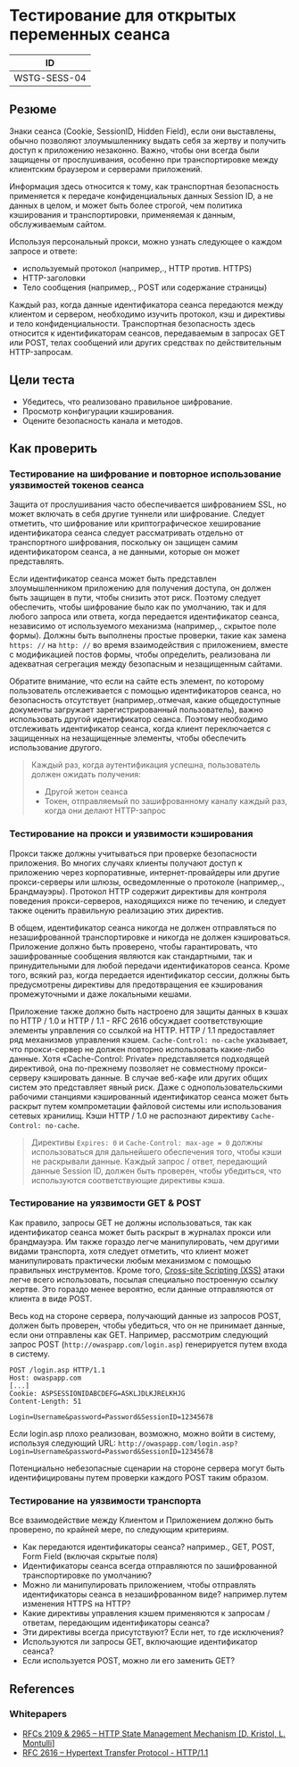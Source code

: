 # Тестирование для открытых переменных сеанса

| ID |
| ------------- |
| WSTG-SESS-04 |

## Резюме

Знаки сеанса (Cookie, SessionID, Hidden Field), если они выставлены, обычно позволяют злоумышленнику выдать себя за жертву и получить доступ к приложению незаконно. Важно, чтобы они всегда были защищены от прослушивания, особенно при транспортировке между клиентским браузером и серверами приложений.

Информация здесь относится к тому, как транспортная безопасность применяется к передаче конфиденциальных данных Session ID, а не данных в целом, и может быть более строгой, чем политика кэширования и транспортировки, применяемая к данным, обслуживаемым сайтом.

Используя персональный прокси, можно узнать следующее о каждом запросе и ответе:

- используемый протокол (например,., HTTP против. HTTPS)
- HTTP-заголовки
- Тело сообщения (например,., POST или содержание страницы)

Каждый раз, когда данные идентификатора сеанса передаются между клиентом и сервером, необходимо изучить протокол, кэш и директивы и тело конфиденциальности. Транспортная безопасность здесь относится к идентификаторам сеансов, передаваемым в запросах GET или POST, телах сообщений или других средствах по действительным HTTP-запросам.

## Цели теста

- Убедитесь, что реализовано правильное шифрование.
- Просмотр конфигурации кэширования.
- Оцените безопасность канала и методов.

## Как проверить

### Тестирование на шифрование и повторное использование уязвимостей токенов сеанса

Защита от прослушивания часто обеспечивается шифрованием SSL, но может включать в себя другие туннели или шифрование. Следует отметить, что шифрование или криптографическое хеширование идентификатора сеанса следует рассматривать отдельно от транспортного шифрования, поскольку он защищен самим идентификатором сеанса, а не данными, которые он может представлять.

Если идентификатор сеанса может быть представлен злоумышленником приложению для получения доступа, он должен быть защищен в пути, чтобы снизить этот риск. Поэтому следует обеспечить, чтобы шифрование было как по умолчанию, так и для любого запроса или ответа, когда передается идентификатор сеанса, независимо от используемого механизма (например,., скрытое поле формы). Должны быть выполнены простые проверки, такие как замена `https: //` на `http: //` во время взаимодействия с приложением, вместе с модификацией постов формы, чтобы определить, реализована ли адекватная сегрегация между безопасным и незащищенным сайтами.

Обратите внимание, что если на сайте есть элемент, по которому пользователь отслеживается с помощью идентификаторов сеанса, но безопасность отсутствует (например,.отмечая, какие общедоступные документы загружает зарегистрированный пользователь), важно использовать другой идентификатор сеанса. Поэтому необходимо отслеживать идентификатор сеанса, когда клиент переключается с защищенных на незащищенные элементы, чтобы обеспечить использование другого.

> Каждый раз, когда аутентификация успешна, пользователь должен ожидать получения:
>
> - Другой жетон сеанса
> - Токен, отправляемый по зашифрованному каналу каждый раз, когда они делают HTTP-запрос

### Тестирование на прокси и уязвимости кэширования

Прокси также должны учитываться при проверке безопасности приложения. Во многих случаях клиенты получают доступ к приложению через корпоративные, интернет-провайдеры или другие прокси-серверы или шлюзы, осведомленные о протоколе (например,., Брандмауэры). Протокол HTTP содержит директивы для контроля поведения прокси-серверов, находящихся ниже по течению, и следует также оценить правильную реализацию этих директив.

В общем, идентификатор сеанса никогда не должен отправляться по незашифрованной транспортировке и никогда не должен кэшироваться. Приложение должно быть проверено, чтобы гарантировать, что зашифрованные сообщения являются как стандартными, так и принудительными для любой передачи идентификаторов сеанса. Кроме того, всякий раз, когда передается идентификатор сессии, должны быть предусмотрены директивы для предотвращения ее кэширования промежуточными и даже локальными кешами.

Приложение также должно быть настроено для защиты данных в кэшах по HTTP / 1.0 и HTTP / 1.1 - RFC 2616 обсуждает соответствующие элементы управления со ссылкой на HTTP. HTTP / 1.1 предоставляет ряд механизмов управления кэшем. `Cache-Control: no-cache` указывает, что прокси-сервер не должен повторно использовать какие-либо данные. Хотя «Cache-Control: Private» представляется подходящей директивой, она по-прежнему позволяет не совместному прокси-серверу кэшировать данные. В случае веб-кафе или других общих систем это представляет явный риск. Даже с однопользовательскими рабочими станциями кэшированный идентификатор сеанса может быть раскрыт путем компрометации файловой системы или использования сетевых хранилищ. Кэши HTTP / 1.0 не распознают директиву `Cache-Control: no-cache`.

> Директивы `Expires: 0` и `Cache-Control: max-age = 0` должны использоваться для дальнейшего обеспечения того, чтобы кэши не раскрывали данные. Каждый запрос / ответ, передающий данные Session ID, должен быть проверен, чтобы убедиться, что используются соответствующие директивы кэша.

### Тестирование на уязвимости GET & POST

Как правило, запросы GET не должны использоваться, так как идентификатор сеанса может быть раскрыт в журналах прокси или брандмауэра. Им также гораздо легче манипулировать, чем другими видами транспорта, хотя следует отметить, что клиент может манипулировать практически любым механизмом с помощью правильных инструментов. Кроме того, [Cross-site Scripting (XSS)](https://owasp.org/www-community/attacks/xss/) атаки легче всего использовать, посылая специально построенную ссылку жертве. Это гораздо менее вероятно, если данные отправляются от клиента в виде POST.

Весь код на стороне сервера, получающий данные из запросов POST, должен быть проверен, чтобы убедиться, что он не принимает данные, если они отправлены как GET. Например, рассмотрим следующий запрос POST (`http://owaspapp.com/login.asp`) генерируется путем входа в систему.

```http
POST /login.asp HTTP/1.1
Host: owaspapp.com
[...]
Cookie: ASPSESSIONIDABCDEFG=ASKLJDLKJRELKHJG
Content-Length: 51

Login=Username&password=Password&SessionID=12345678
```

Если login.asp плохо реализован, возможно, можно войти в систему, используя следующий URL: `http://owaspapp.com/login.asp?Login=Username&password=Password&SessionID=12345678`

Потенциально небезопасные сценарии на стороне сервера могут быть идентифицированы путем проверки каждого POST таким образом.

### Тестирование на уязвимости транспорта

Все взаимодействие между Клиентом и Приложением должно быть проверено, по крайней мере, по следующим критериям.

- Как передаются идентификаторы сеанса? например., GET, POST, Form Field (включая скрытые поля)
- Идентификаторы сеанса всегда отправляются по зашифрованной транспортировке по умолчанию?
- Можно ли манипулировать приложением, чтобы отправлять идентификаторы сеанса в незашифрованном виде? например.путем изменения HTTPS на HTTP?
- Какие директивы управления кэшем применяются к запросам / ответам, передающим идентификаторы сеанса?
- Эти директивы всегда присутствуют? Если нет, то где исключения?
- Используются ли запросы GET, включающие идентификатор сеанса?
- Если используется POST, можно ли его заменить GET?

## References

### Whitepapers

- [RFCs 2109 & 2965 – HTTP State Management Mechanism [D. Kristol, L. Montulli]](https://www.ietf.org/rfc/rfc2965.txt)
- [RFC 2616 – Hypertext Transfer Protocol - HTTP/1.1](https://www.ietf.org/rfc/rfc2616.txt)
